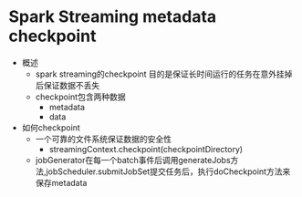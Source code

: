 # Spark Streaming metadata checkpoint
* 概述
    * spark streaming的checkpoint 目的是保证长时间运行的任务在意外挂掉后保证数据不丢失
    * checkpoint包含两种数据
        * metadata
        * data
* 如何checkpoint
    * 一个可靠的文件系统保证数据的安全性
        * streamingContext.checkpoint(checkpointDirectory)
    * jobGenerator在每一个batch事件后调用generateJobs方法,jobScheduler.submitJobSet提交任务后，执行doCheckpoint方法来保存metadata
    